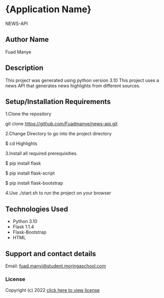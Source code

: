 # {Application Name}
NEWS-API

## Author Name
Fuad Manye
## Description
This project was generated using python version 3.10 This project uses a news API that generates news highlights from different sources.

## Setup/Installation Requirements
1.Clone the repository

git clone https://github.com/Fuadmanye/news-api.git

2.Change Directory to go into the project directory

$ cd Highlights

3.Install all required prerequisities.

$ pip install flask

$ pip install flask-script

$ pip install flask-bootstrap

4.Use ./start.sh to run the project on your browser


## Technologies Used
* Python 3.10
* Flask 1.1.4
* Flask-Bootstrap 
* HTML

## Support and contact details
Email: fuad.manyi@student.moringaschool.com
### License
Copyright (c) 2022 [click here to view license](LICENSE)
